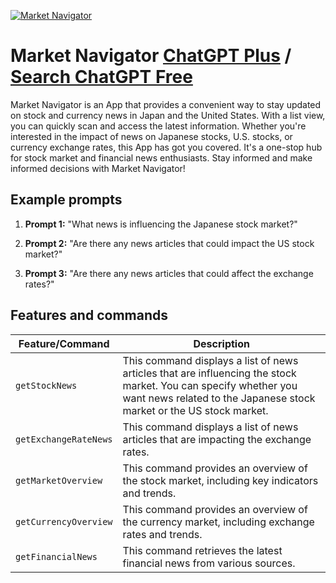 
[![Market Navigator](https://files.oaiusercontent.com/file-2vnz7qGbfAtGkvt3DIUsQ1S3?se=2123-10-17T05%3A55%3A27Z&sp=r&sv=2021-08-06&sr=b&rscc=max-age%3D31536000%2C%20immutable&rscd=attachment%3B%20filename%3D8f1151d6-7859-4d9c-b497-6fa4d50c44f0.png&sig=mwFfY3ccBMEpc4d2yBMlJISKn/c1Mm3nwqA/rH9DELY%3D)](https://chat.openai.com/g/g-HNAum1EyA-market-navigator)

# Market Navigator [ChatGPT Plus](https://chat.openai.com/g/g-HNAum1EyA-market-navigator) / [Search ChatGPT Free](https://gptcall.net/index.html#/?search=Market%20Navigator)

Market Navigator is an App that provides a convenient way to stay updated on stock and currency news in Japan and the United States. With a list view, you can quickly scan and access the latest information. Whether you're interested in the impact of news on Japanese stocks, U.S. stocks, or currency exchange rates, this App has got you covered. It's a one-stop hub for stock market and financial news enthusiasts. Stay informed and make informed decisions with Market Navigator!

## Example prompts

1. **Prompt 1:** "What news is influencing the Japanese stock market?"

2. **Prompt 2:** "Are there any news articles that could impact the US stock market?"

3. **Prompt 3:** "Are there any news articles that could affect the exchange rates?"

## Features and commands

| Feature/Command | Description |
| --- | --- |
| `getStockNews` | This command displays a list of news articles that are influencing the stock market. You can specify whether you want news related to the Japanese stock market or the US stock market. |
| `getExchangeRateNews` | This command displays a list of news articles that are impacting the exchange rates. |
| `getMarketOverview` | This command provides an overview of the stock market, including key indicators and trends. |
| `getCurrencyOverview` | This command provides an overview of the currency market, including exchange rates and trends. |
| `getFinancialNews` | This command retrieves the latest financial news from various sources. |


